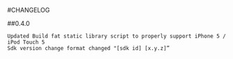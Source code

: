 #CHANGELOG

##0.4.0

    Updated Build fat static library script to properly support iPhone 5 / iPod Touch 5
    Sdk version change format changed "[sdk id] [x.y.z]”

